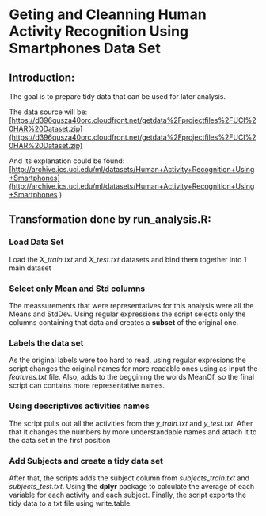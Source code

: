 # Geting and Cleanning Human Activity Recognition Using Smartphones Data Set

## Introduction:
The goal is to prepare tidy data that can be used for later analysis. 

The data source will be:
[https://d396qusza40orc.cloudfront.net/getdata%2Fprojectfiles%2FUCI%20HAR%20Dataset.zip](https://d396qusza40orc.cloudfront.net/getdata%2Fprojectfiles%2FUCI%20HAR%20Dataset.zip) 

And its explanation could be found:
[http://archive.ics.uci.edu/ml/datasets/Human+Activity+Recognition+Using+Smartphones](http://archive.ics.uci.edu/ml/datasets/Human+Activity+Recognition+Using+Smartphones )

## Transformation done by run_analysis.R:
### Load Data Set
Load the *X_train.txt* and *X_test.txt* datasets and bind them together into 1 main dataset

### Select only Mean and Std columns
The meassurements that were representatives for this analysis were all the Means and StdDev. Using regular expressions the script selects only the columns containing that data and creates a **subset** of the original one.

### Labels the data set
As the original labels were too hard to read, using regular expresions the script changes the original names for more readable ones using as input the *features.txt* file. Also, adds to the beggining the words MeanOf, so the final script can contains more representative names.

### Using descriptives activities names
The script pulls out all the activities from the *y_train.txt* and *y_test.txt*. After that it changes the numbers by more understandable names and attach it to the data set in the first position

### Add Subjects and create a tidy data set
After that, the scripts adds the subject column from *subjects_train.txt* and *subjects_test.txt*. Using the **dplyr** package to calculate the average of each variable for each activity and each subject. Finally, the script exports the tidy data to a txt file using write.table.